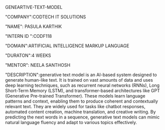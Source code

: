 GENEARTIVE-TEXT-MODEL

"COMPANY":CODTECH IT SOLUTIONS

"NAME": PASULA KARTHIK

"INTERN ID ":CODF118

"DOMAIN":ARTIFICIAL INTELLIGENCE MARKUP LANGUAGE

"DURATON":4 WEEKS

"MENTOR": NEELA SANTHOSH

"DESCRIPTION":generative text model is an AI-based system designed to generate human-like text. It is trained on vast amounts of data and uses deep learning techniques, such as recurrent neural networks (RNNs), Long Short-Term Memory (LSTM), and transformer-based architectures like GPT (Generative Pre-trained Transformer). These models learn language patterns and context, enabling them to produce coherent and contextually relevant text. They are widely used for tasks like chatbot responses, automated content creation, machine translation, and creative writing. By predicting the next words in a sequence, generative text models can mimic natural language fluency and adapt to various topics effectively.
